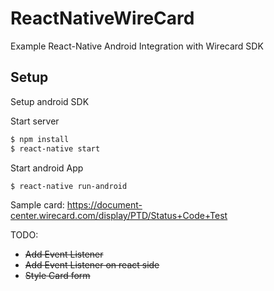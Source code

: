 # ReactNativeWireCard

Example React-Native Android Integration with Wirecard SDK

## Setup
 
Setup android SDK

Start server
```bash
$ npm install
$ react-native start
```
Start android App
```bash
$ react-native run-android
```

Sample card:
https://document-center.wirecard.com/display/PTD/Status+Code+Test

TODO:
- ~~Add Event Listener~~
- ~~Add Event Listener on react side~~
- ~~Style Card form~~
